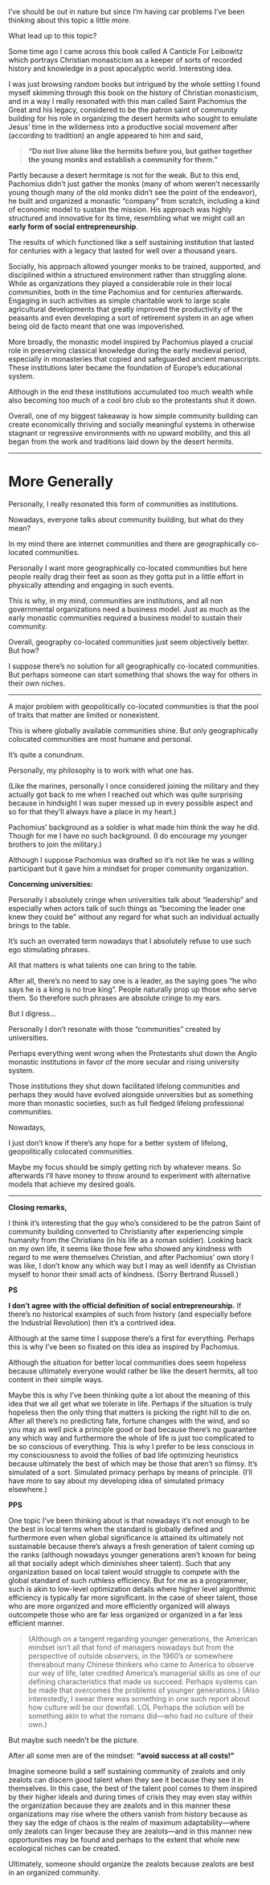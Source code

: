 I’ve should be out in nature but since I’m having car problems I’ve been thinking about this topic a little more. 

What lead up to this topic?

Some time ago I came across this book called A Canticle For Leibowitz which portrays Christian monasticism as a keeper of sorts of recorded history and knowledge in a post apocalyptic world. Interesting idea. 

I was just browsing random books but intrigued by the whole setting I found myself skimming through this book on the history of Christian monasticism, and in a way I really resonated with this man called Saint Pachomius the Great and his legacy, considered to be the patron saint of community building for his role in organizing the desert hermits who sought to emulate Jesus’ time in the wilderness into a productive social movement after (according to tradition) an angle appeared to him and said,

> **“Do not live alone like the hermits before you, but gather together the young monks and establish a community for them.”**

Partly because a desert hermitage is not for the weak. But to this end, Pachomius didn’t just gather the monks (many of whom weren’t necessarily young though many of the old monks didn’t see the point of the endeavor), he built and organized a monastic “company” from scratch, including a kind of economic model to sustain the mission. His approach was highly structured and innovative for its time, resembling what we might call an **early form of social entrepreneurship**.

The results of which functioned like a self sustaining institution that lasted for centuries with a legacy that lasted for well over a thousand years. 

Socially, his approach allowed younger monks to be trained, supported, and disciplined within a structured environment rather than struggling alone. While as organizations they played a considerable role in their local communities, both in the time Pachomius and for centuries afterwards. Engaging in such activities as simple charitable work to large scale agricultural developments that greatly improved the productivity of the peasants and even developing a sort of retirement system in an age when being old de facto meant that one was impoverished. 

More broadly, the monastic model inspired by Pachomius played a crucial role in preserving classical knowledge during the early medieval period, especially in monasteries that copied and safeguarded ancient manuscripts. These institutions later became the foundation of Europe’s educational system. 

Although in the end these institutions accumulated too much wealth while also becoming too much of a cool bro club so the protestants shut it down. 

Overall, one of my biggest takeaway is how simple community building can create economically thriving and socially meaningful systems in otherwise stagnant or regressive environments with no upward mobility, and this all began from the work and traditions laid down by the desert hermits. 

---

# More Generally

Personally, I really resonated this form of communities as institutions. 

Nowadays, everyone talks about community building, but what do they mean? 

In my mind there are internet communities and there are geographically co-located communities. 

Personally I want more geographically co-located communities but here people really drag their feet as soon as they gotta put in a little effort in physically attending and engaging in such events. 

This is why, in my mind, communities are institutions, and all non governmental organizations need a business model. Just as much as the early monastic communities required a business model to sustain their community. 

Overall, geography co-located communities just seem objectively better. But how? 

I suppose there’s no solution for all geographically co-located communities. But perhaps someone can start something that shows the way for others in their own niches.  

---

A major problem with geopolitically co-located communities is that the pool of traits that matter are limited or nonexistent. 

This is where globally available communities shine. But only geographically colocated communities are most humane and personal. 

It’s quite a conundrum. 

Personally, my philosophy is to work with what one has. 

(Like the marines, personally I once considered joining the military and they actually got back to me when I reached out which was quite surprising because in hindsight I was super messed up in every possible aspect and so for that they’ll always have a place in my heart.) 

Pachomius’ background as a soldier is what made him think the way he did. Though for me I have no such background. (I do encourage my younger brothers to join the military.)  

Although I suppose Pachomius was drafted so it’s not like he was a willing participant but it gave him a mindset for proper community organization. 

**Concerning universities:**

Personally I absolutely cringe when universities talk about “leadership” and especially when actors talk of such things as “becoming the leader one knew they could be” without any regard for what such an individual actually brings to the table. 

It’s such an overrated term nowadays that I absolutely refuse to use such ego stimulating phrases.

All that matters is what talents one can bring to the table. 

After all, there’s no need to say one is a leader, as the saying goes “he who says he is a king is no true king”. People naturally prop up those who serve them. So therefore such phrases are absolute cringe to my ears. 

But I digress…

Personally I don’t resonate with those “communities” created by universities. 

Perhaps everything went wrong when the Protestants shut down the Anglo monastic institutions in favor of the more secular and rising university system. 

Those institutions they shut down facilitated lifelong communities and perhaps they would have evolved alongside universities but as something more than monastic societies, such as full fledged lifelong professional communities.

Nowadays,

I just don’t know if there’s any hope for a better system of lifelong, geopolitically colocated communities.

Maybe my focus should be simply getting rich by whatever means. So afterwards I’ll have money to throw around to experiment with alternative models that achieve my desired goals.

---

**Closing remarks,** 

I think it’s interesting that the guy who’s considered to be the patron Saint of community building converted to Christianity after experiencing simple humanity from the Christians (in his life as a roman soldier). Looking back on my own life, it seems like those few who showed any kindness with regard to me were themselves Christian, and after Pachomius’ own story I was like, I don’t know any which way but I may as well identify as Christian myself to honor their small acts of kindness. (Sorry Bertrand Russell.)

**PS** 

**I don’t agree with the official definition of social entrepreneurship.** If there’s no historical examples of such from history (and especially before the Industrial Revolution) then it’s a contrived idea. 

Although at the same time I suppose there’s a first for everything. Perhaps this is why I’ve been so fixated on this idea as inspired by Pachomius.

Although the situation for better local communities does seem hopeless because ultimately everyone would rather be like the desert hermits, all too content in their simple ways.

Maybe this is why I’ve been thinking quite a lot about the meaning of this idea that we all get what we tolerate in life. Perhaps if the situation is truly hopeless then the only thing that matters is picking the right hill to die on. After all there’s no predicting fate, fortune changes with the wind, and so you may as well pick a principle good or bad because there’s no guarantee any which way and furthermore the whole of life is just too complicated to be so conscious of everything. This is why I prefer to be less conscious in my consciousness to avoid the follies of bad life optimizing heuristics because ultimately the best of which may be those that aren’t so flimsy. It’s simulated of a sort. Simulated primacy perhaps by means of principle. (I’ll have more to say about my developing idea of simulated primacy elsewhere.) 

**PPS**

One topic I’ve been thinking about is that nowadays it’s not enough to be the best in local terms when the standard is globally defined and furthermore even when global significance is attained its ultimately not sustainable because there’s always a fresh generation of talent coming up the ranks (although nowadays younger generations aren’t known for being all that socially adept which diminishes sheer talent). Such that any organization based on local talent would struggle to compete with the global standard of such ruthless efficiency. But for me as a programmer, such is akin to low-level optimization details where higher level algorithmic efficiency is typically far more significant. In the case of sheer talent, those who are more organized and more efficiently organized will always outcompete those who are far less organized or organized in a far less efficient manner. 

> (Although on a tangent regarding younger generations, the American mindset isn’t all that fond of managers nowadays but from the perspective of outside observers, in the 1960’s or somewhere thereabout many Chinese thinkers who came to America to observe our way of life, later credited America’s managerial skills as one of our defining characteristics that made us succeed. Perhaps systems can be made that overcomes the problems of younger generations.)
> (Also interestedly, I swear there was something in one such report about how culture will be our downfall. LOL Perhaps the solution will be something akin to what the romans did—who had no culture of their own.)

But maybe such needn’t be the picture. 

After all some men are of the mindset: **“avoid success at all costs!”**

Imagine someone build a self sustaining community of zealots and only zealots can discern good talent when they see it because they see it in themselves. In this case, the best of the talent pool comes to them inspired by their higher ideals and during times of crisis they may even stay within the organization because they are zealots and in this manner these organizations may rise where the others vanish from history because as they say the edge of chaos is the realm of maximum adaptability—where only zealots can linger because they are zealots—and in this manner new opportunities may be found and perhaps to the extent that whole new ecological niches can be created. 

Ultimately, someone should organize the zealots because zealots are best in an organized community. 

